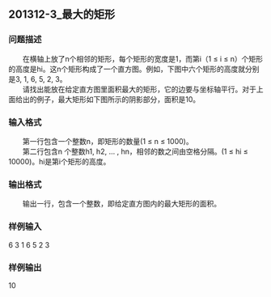 ## 201312-3_最大的矩形
### 问题描述
　　在横轴上放了n个相邻的矩形，每个矩形的宽度是1，而第i（1 ≤ i ≤ n）个矩形的高度是hi。这n个矩形构成了一个直方图。例如，下图中六个矩形的高度就分别是3, 1, 6, 5, 2, 3。  
　　请找出能放在给定直方图里面积最大的矩形，它的边要与坐标轴平行。对于上面给出的例子，最大矩形如下图所示的阴影部分，面积是10。
### 输入格式
　　第一行包含一个整数n，即矩形的数量(1 ≤ n ≤ 1000)。  
　　第二行包含n 个整数h1, h2, … , hn，相邻的数之间由空格分隔。(1 ≤ hi ≤ 10000)。hi是第i个矩形的高度。
### 输出格式
　　输出一行，包含一个整数，即给定直方图内的最大矩形的面积。
### 样例输入
6 
3 1 6 5 2 3
### 样例输出
10